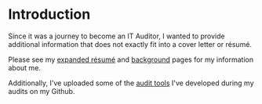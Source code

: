# Introduction #

Since it was a journey to become an IT Auditor, I wanted to provide additional information that does not exactly fit into a cover letter or résumé.

Please see my [expanded résumé](./resume.html) and [background](./background.html) pages for my information about me.

Additionally, I've uploaded some of the [audit tools](https://github.com/mctorresz/audit_tools) I've developed during my audits on my Github.
